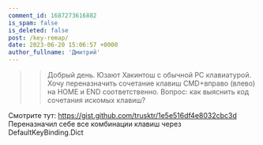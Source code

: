 ```yaml
---
comment_id: 1687273616882
is_spam: false
is_deleted: false
post: /key-remap/
date: 2023-06-20 15:06:57 +0000
author_fullname: 'Дмитрий'
---
```


>>Добрый день. Юзают Хакинтош с обычной РС клавиатурой. Хочу переназначить сочетание клавиш CMD+вправо (влево) на HOME и END соответственно. Вопрос: как выяснить код сочетания искомых клавиш?

Смотрите тут: https://gist.github.com/trusktr/1e5e516df4e8032cbc3d
Переназначил себе все комбинации клавиш через DefaultKeyBinding.Dict
